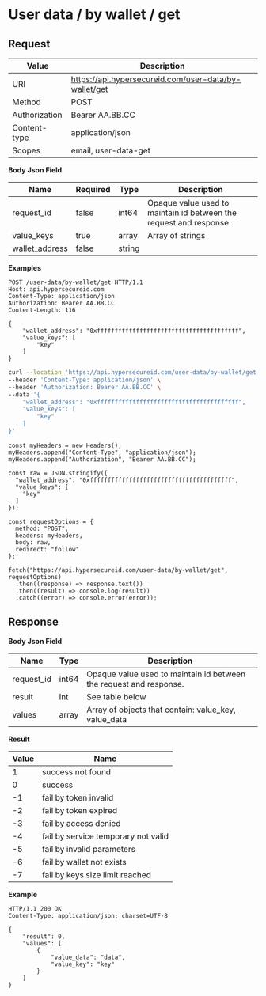 # User data / by wallet / get

## Request

Value              | Description 
-------------------|---------------
URI                | https://api.hypersecureid.com/user-data/by-wallet/get
Method             | POST 
Authorization      | Bearer AA.BB.CC
Content-type       | application/json
Scopes             | email, user-data-get

**Body Json Field**

Name               | Required | Type           | Description
-------------------|----------|----------------|---------------------
request_id         | false    | int64          | Opaque value used to maintain id between the request and response.
value_keys         | true     | array          | Array of strings 
wallet_address     | false    | string         | 

**Examples**

```HTTP
POST /user-data/by-wallet/get HTTP/1.1
Host: api.hypersecureid.com
Content-Type: application/json
Authorization: Bearer AA.BB.CC
Content-Length: 116

{
    "wallet_address": "0xffffffffffffffffffffffffffffffffffffffff",
    "value_keys": [
        "key"
    ]
}
```
```bash
curl --location 'https://api.hypersecureid.com/user-data/by-wallet/get' \
--header 'Content-Type: application/json' \
--header 'Authorization: Bearer AA.BB.CC' \
--data '{
    "wallet_address": "0xffffffffffffffffffffffffffffffffffffffff",
    "value_keys": [
        "key"
    ]
}'
```
```JS
const myHeaders = new Headers();
myHeaders.append("Content-Type", "application/json");
myHeaders.append("Authorization", "Bearer AA.BB.CC");

const raw = JSON.stringify({
  "wallet_address": "0xffffffffffffffffffffffffffffffffffffffff",
  "value_keys": [
    "key"
  ]
});

const requestOptions = {
  method: "POST",
  headers: myHeaders,
  body: raw,
  redirect: "follow"
};

fetch("https://api.hypersecureid.com/user-data/by-wallet/get", requestOptions)
  .then((response) => response.text())
  .then((result) => console.log(result))
  .catch((error) => console.error(error));
```

## Response

**Body Json Field**

Name          | Type          | Description
--------------|---------------|---------------------
request_id    | int64         | Opaque value used to maintain id between the request and response.
result        | int           | See table below
values        | array         | Array of objects that contain: value_key, value_data

**Result**

| Value  | Name 
| ------ | ----------------------------------- 
| 1      | success not found                   
| 0      | success                             
| -1     | fail by token invalid               
| -2     | fail by token expired               
| -3     | fail by access denied               
| -4     | fail by service temporary not valid 
| -5     | fail by invalid parameters          
| -6     | fail by wallet not exists           
| -7     | fail by keys size limit reached     

**Example**

```HTTP
HTTP/1.1 200 OK
Content-Type: application/json; charset=UTF-8

{
    "result": 0,
    "values": [
        {
            "value_data": "data",
            "value_key": "key"
        }
    ]
}
```